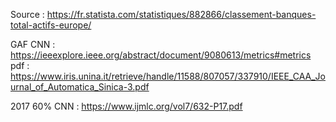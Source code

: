 Source : https://fr.statista.com/statistiques/882866/classement-banques-total-actifs-europe/


GAF CNN : https://ieeexplore.ieee.org/abstract/document/9080613/metrics#metrics 
          pdf : https://www.iris.unina.it/retrieve/handle/11588/807057/337910/IEEE_CAA_Journal_of_Automatica_Sinica-3.pdf

2017 60% CNN : https://www.ijmlc.org/vol7/632-P17.pdf
